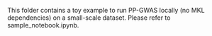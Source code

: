 This folder contains a toy example to run PP-GWAS locally (no MKL dependencies) on a small-scale dataset. Please refer to sample_notebook.ipynb.
